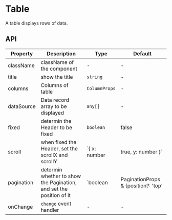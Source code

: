 # Table

A table displays rows of data.

<Demos />

## API

| Property | Description | Type | Default |
| --- | --- | --- | --- |
| className | className of the component | - | - |
| title | show the title | `string` | - |
| columns | Columns of table | `ColumnProps` | - |
| dataSource | Data record array to be displayed | `any[]` | - |
| fixed | determin the Header to be fixed | `boolean` | false |
| scroll | when fixed the Header, set the scrollX and scrollY | `{ x: number | true, y: number }` | - |
| pagination | determin whether to show the Pagination, and set the position of it | `boolean | PaginationProps & {position?: 'top' | 'bottom'}` | false |
| onChange | `change` event handler | - | - |
